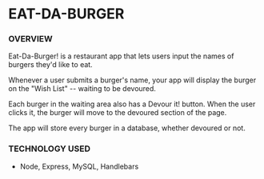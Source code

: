 # EAT-DA-BURGER

### OVERVIEW
Eat-Da-Burger! is a restaurant app that lets users input the names of burgers they'd like to eat.

Whenever a user submits a burger's name, your app will display the burger on the "Wish List" -- waiting to be devoured.

Each burger in the waiting area also has a Devour it! button. When the user clicks it, the burger will move to the devoured section of the page.

The app will store every burger in a database, whether devoured or not.

### TECHNOLOGY USED
* Node, Express, MySQL, Handlebars
